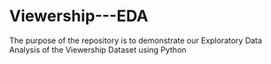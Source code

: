 # Viewership---EDA
The purpose of the repository is to demonstrate our Exploratory Data Analysis of the Viewership Dataset using Python
